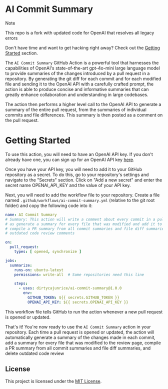 # AI Commit Summary

> [!NOTE]
> This repo is a fork with updated code for OpenAI that resolves all legacy errors


Don't have time and want to get hacking right away? Check out the [Getting Started](#getting-started) section.

The `AI Commit Summary` GitHub Action is a powerful tool that harnesses the capabilities of OpenAI's state-of-the-art
gpt-4o-mini large language model to provide summaries of the changes introduced by a pull request in a repository. By
generating the git diff for each commit and for each modified file and sending it to the OpenAI API with a carefully
crafted prompt, the action is able to produce concise and informative summaries that can greatly enhance collaboration
and understanding in large codebases.

The action then performs a higher level call to the OpenAI API to generate a summary of the entire pull request, from
the summaries of individual commits and file differences. This summary is then posted as a comment on the pull request.

# Getting Started

To use this action, you will need to have an OpenAI API key. If you don't already have one, you can sign up for an
OpenAI API key [here](https://openai.com/index/openai-api/).

Once you have your API key, you will need to add it to your GitHub repository as a secret. To do this, go to your
repository's settings and navigate to the "Secrets" section. Click on "Add a new secret" and enter the secret name
OPENAI_API_KEY and the value of your API key.

Next, you will need to add the workflow file to your repository. Create a file named
`.github/workflows/ai-commit-summary.yml` (relative to the git root folder) and copy the following code into it:

```yaml
name: AI Commit Summary
# Summary: This action will write a comment about every commit in a pull request, as well
# as generate a summary for every file that was modified and add it to the review page,
# compile a PR summary from all commit summaries and file diff summaries, and delete
# outdated code review comments

on:
  pull_request:
    types: [ opened, synchronize ]

jobs:
  summarize:
    runs-on: ubuntu-latest
    permissions: write-all  # Some repositories need this line

    steps:
      - uses: dirtycajunrice/ai-commit-summary@1.0.0
        env:
          GITHUB_TOKEN: ${{ secrets.GITHUB_TOKEN }}
          OPENAI_API_KEY: ${{ secrets.OPENAI_API_KEY }}
```

This workflow file tells GitHub to run the action whenever a new pull request is opened or updated.

That's it! You're now ready to use the `AI Commit Summary` action in your repository. Each time a pull request is opened
or updated, the action will automatically generate a summary of the changes made in each commit, add a summary for every
file that was modified to the review page, compile a PR summary from all commit summaries and file diff summaries, and
delete outdated code review

## License

This project is licensed under the [MIT License](./LICENSE).
